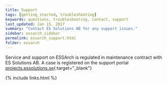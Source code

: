 ```yaml
---
title: Support
tags: [getting_started, troubleshooting]
keywords: questions, troubleshooting, contact, support
last_updated: Jan 15, 2017
summary: "Contact ES Solutions AB for any support issues."
sidebar: essarch_sidebar
permalink: essarch_support.html
folder: essarch
---
```


Service and support on ESSArch is regulated in maintenance contract with ES Solutions AB. A case is registered on the support portal [projects.essolutions.se](http://projects.essolutions.se){:target="_blank"}

{% include links.html %}

